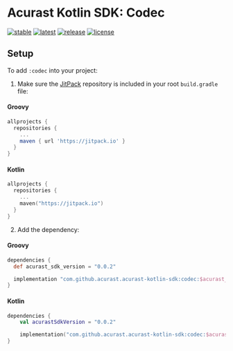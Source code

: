 # Acurast Kotlin SDK: Codec

[![stable](https://img.shields.io/github/v/tag/acurast/acurast-kotlin-sdk?label=stable&sort=semver)](https://github.com/acurast/acurast-kotlin-sdk/releases)
[![latest](https://img.shields.io/github/v/tag/acurast/acurast-kotlin-sdk?color=orange&include_prereleases&label=latest)](https://github.com/acurast/acurast-kotlin-sdk/releases)
[![release](https://img.shields.io/jitpack/v/github/acurast/acurast-kotlin-sdk)](https://jitpack.io/#acurast/acurast-kotlin-sdk)
[![license](https://img.shields.io/github/license/acurast/acurast-kotlin-sdk)](https://github.com/acurast/acurast-kotlin-sdk/blob/main/LICENSE)

## Setup

To add `:codec` into your project:

1. Make sure the [JitPack](https://jitpack.io/) repository is included in your root `build.gradle` file:

#### Groovy

```groovy
allprojects {
  repositories {
    ...
    maven { url 'https://jitpack.io' }
  }
}
```

#### Kotlin

```kotlin
allprojects {
  repositories {
    ...
    maven("https://jitpack.io")
  }
}
```

2. Add the dependency:

#### Groovy

```groovy
dependencies {
  def acurast_sdk_version = "0.0.2"

  implementation "com.github.acurast.acurast-kotlin-sdk:codec:$acurast_sdk_version"
}
```

#### Kotlin

```kotlin
dependencies {
    val acurastSdkVersion = "0.0.2"

    implementation("com.github.acurast.acurast-kotlin-sdk:codec:$acurastSdkVersion")
}
```
